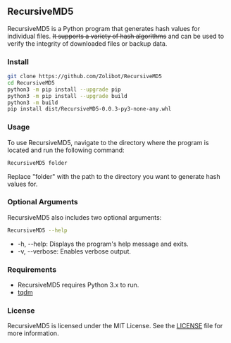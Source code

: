 ## RecursiveMD5

RecursiveMD5 is a Python program that generates hash values for individual files. ~~It supports a variety of hash algorithms~~ and can be used to verify the integrity of downloaded files or backup data.

### Install

```bash
git clone https://github.com/Zolibot/RecursiveMD5
cd RecursiveMD5
python3 -m pip install --upgrade pip
python3 -m pip install --upgrade build
python3 -m build
pip install dist/RecursiveMD5-0.0.3-py3-none-any.whl
```

### Usage

To use RecursiveMD5, navigate to the directory where the program is located and run the following command:

```bash
RecursiveMD5 folder
```

Replace "folder" with the path to the directory you want to generate hash values for.

### Optional Arguments

RecursiveMD5 also includes two optional arguments:

```bash
RecursiveMD5 --help
```

* -h, --help: Displays the program's help message and exits.
* -v, --verbose: Enables verbose output.

### Requirements

- RecursiveMD5 requires Python 3.x to run.
- [tqdm](https://tqdm.github.io/)

### License

RecursiveMD5 is licensed under the MIT License. See the [LICENSE](LICENSE) file for more information.